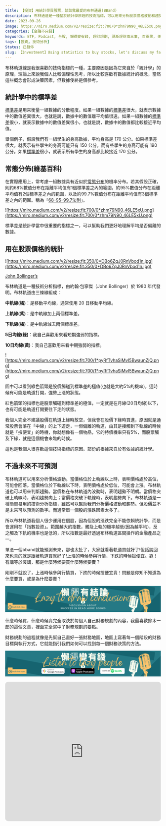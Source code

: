 ```yaml
---
title: 【投資】用統計學買股票，談談我最愛的布林通道(BBand)
description: 布林通道是一種基於統計學原理的技術指標，可以用來分析股票價格波動和趨勢。它由中軌線、上軌線和下軌線組成，並利用標準差來衡量價格的分散程度。布林通道可以幫助判斷股價是否處於高位或低位，以及趨勢的轉折點。然而，股價的漲跌並不完全依賴統計學，因此在使用布林通道時需要結合其他因素進行判斷。
date: 2023-09-26
image: https://miro.medium.com/v2/resize:fit:700/0*zhm79N90_46LE5xU.png
categories: [金融不只錢]
keywords: ETF, Podcast, 台股, 懶得變有錢, 理財規劃, 瑪斯理財兩三事, 百靈果, 美股, 職涯心得, 股癌, 記帳, 財務規劃
tags: [投資, 技術分析]
Status: 已發佈
slug: 【Investment】Using statistics to buy stocks, let's discuss my favorite Bollinger Bands (BBand).
---
```

布林軌道線是我很喜歡的技術指標的一種，主要原因是因為它來自於「統計學」的原理，理論上來說我個人比較偏理性思考，所以比較喜歡有數據統計的概念，當然這些概念會形成決策因素，但數據使終是個參考。

## **統計學中的標準差**

[標準差](https://zh.wikipedia.org/zh-tw/%E6%A8%99%E6%BA%96%E5%B7%AE)是用來衡量一組數據的分散程度。如果一組數據的[標準差](https://zh.wikipedia.org/zh-tw/%E6%A8%99%E6%BA%96%E5%B7%AE)很大，就表示數據中的數值差異很大，也就是說，數據中的數值離平均值很遠。如果一組數據的[標準差](https://zh.wikipedia.org/zh-tw/%E6%A8%99%E6%BA%96%E5%B7%AE)很小，就表示數據中的數值差異很小，也就是說，數據中的數值都比較接近平均值。

舉個例子，假設我們有一組學生的身高數據，平均身高是 170 公分。如果標準差很大，就表示有些學生的身高可能只有 150 公分，而有些學生的身高可能有 190 公分。如果[標準差](https://zh.wikipedia.org/zh-tw/%E6%A8%99%E6%BA%96%E5%B7%AE)很小，就表示所有學生的身高都比較接近 170 公分。

## **常態分佈(維基百科)**

在實際應用上，常考慮一組數據具有近似於[常態分布](https://zh.wikipedia.org/wiki/%E5%B8%B8%E6%85%8B%E5%88%86%E4%BD%88)的機率分布。若其假設正確，則約68%數值分布在距離平均值有1個標準差之內的範圍，約95%數值分布在距離平均值有2個標準差之內的範圍，以及約99.7%數值分布在距離平均值有3個標準差之內的範圍。稱為「[68–95–99.7法則](https://zh.wikipedia.org/wiki/68%E2%80%9395%E2%80%9399.7%E5%8E%9F%E5%89%87)」。

![https://miro.medium.com/v2/resize:fit:700/0*zhm79N90_46LE5xU.png](https://miro.medium.com/v2/resize:fit:700/0*zhm79N90_46LE5xU.png)

標準差是統計學當中很重要的指標之一，可以幫助我們更好地理解平均是否偏離的數據。

## **用在股票價格的統計**

![https://miro.medium.com/v2/resize:fit:350/0*DBo6ZqJ0RnVbod1n.jpg](https://miro.medium.com/v2/resize:fit:350/0*DBo6ZqJ0RnVbod1n.jpg)

[John Bollinger’s](https://www.bollingerbands.com/)

布林軌道是一種技術分析指標，由約翰·包寧傑（John Bollinger）於 1980 年代發明。布林軌道由三條線組成：

**中軌線(橘)**：是移動平均線，通常使用 20 日移動平均線。

**上軌線(紫)**：是中軌線加上兩個標準差。

**下軌線(橘)**：是中軌線減去兩個標準差。

**5日均線(綠)**：我自己喜歡用來看短期強弱的指標。

**10日均線(黃)**：我自己喜歡用來看中期強弱的指標。

![https://miro.medium.com/v2/resize:fit:700/1*pyRfTvhaSiMvI5BwaunZjQ.png](https://miro.medium.com/v2/resize:fit:700/1*pyRfTvhaSiMvI5BwaunZjQ.png)

圖中可以看到綠色箭頭是股價觸碰到標準差的極值(也就是大約5%的機率)，這時候有可能是軌道打開，強勢上漲的狀態。

紅色箭頭的指標也是股票觸碰到標準差的極值，一定就是在月線(20日均線)以下，也有可能是軌道打開要往下走的狀態。

我個人完全不建議股價在軌道上緣時放空，但我會在股價下緣時買進，原因就是通常股票會落在「中線」的上下遊走，一但偏離的軌道，由其是接觸到下軌線的時候就是「撿便宜」的時機，你就想像有一個物品，它的特價機率只有5%，而股票觸及下緣，就是這個機會來臨的時候。

這也是我個人很喜歡這個技術指標的原因。部份的根據來自於有依據的統計學。

## **不過未來不可預測**

布林軌道可以用來分析價格波動。當價格位於上軌線以上時，表明價格處於高位，可能會回落。當價格位於下軌線以下時，表明價格處於低位，可能會上漲。布林軌道也可以用來判斷趨勢。當價格在布林軌道內波動時，表明趨勢不明朗。當價格突破上軌線時，表明趨勢向上；當價格突破下軌線時，表明趨勢向下。布林軌道是一種簡單易用的技術分析指標，雖然可以幫助我們分析價格波動和趨勢。但股價並不是未來可以預測的數字。而通常單一個股的漲跌因素太多了。

所以布林軌道我個人很少運用在個股，因為個股的漲跌完全不能依賴統計學，而是會運用在「指數投資」。範圍越大的指數，觸及上軌的機率越低(因為越平均)，反之觸及下軌的機率也是低的，所以指數是最好透過布林軌道區間操作的金融產品之一。

單憑一個bband就能預測未來，那也太扯了，大家就看著軌道買就好了!但話說回來也真的就是跟著軌道買就好了!上漲的時候參與行情，下跌的時候撿便宜。靠！有講等於沒講，那是什麼時候要買什麼時候要賣？

剛剛不就說了，上漲時候參與行情買，下跌的時候撿便宜賣！問題是你知不知道為什麼要買，或是為什麼要賣？

![Lazytodrawconclusions.svg](Lazytodrawconclusions.svg "懶得變有錢")

什麼時候買，什麼時候賣完全取決於每個人自己財務規劃的內容，我最喜歡鈴木一郎的這個文章，裡面完全寫中了財務規劃的要點。

財務規劃的過程就像是先幫自己畫好一張財務地圖，地圖上寫著每一個階段的財務目標與執行方式，它就能指引我們如何可以找到每一個財務決策的方法。

![Lisenttolazypeople.svg](Lisenttolazypeople.svg "懶得變有錢")

<iframe id="embedPlayer" src="https://embed.podcasts.apple.com/us/podcast/%E6%87%B6%E5%BE%97%E8%AE%8A%E6%9C%89%E9%8C%A2/id1707756115?itsct=podcast_box_player&amp;itscg=30200&amp;ls=1&amp;theme=auto" height="450px" frameborder="0" sandbox="allow-forms allow-popups allow-same-origin allow-scripts allow-top-navigation-by-user-activation" allow="autoplay *; encrypted-media *; clipboard-write" style="width: 100%; max-width: 660px; overflow: hidden; border-radius: 10px; transform: translateZ(0px); animation: 2s ease 0s 6 normal none running loading-indicator; background-color: rgb(228, 228, 228);"></iframe>
